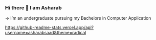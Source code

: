 ### Hi there 👋 I am Asharab
-> I’m an undergraduate pursuing my Bachelors in Computer Application



https://github-readme-stats.vercel.app/api?username=asharabsaad&theme=radical
